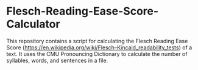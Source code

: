 # Flesch-Reading-Ease-Score-Calculator
This repository contains a script for calculating the Flesch Reading Ease Score (https://en.wikipedia.org/wiki/Flesch–Kincaid_readability_tests) of a text. It uses the CMU Pronouncing Dictionary to calculate the number of syllables, words, and sentences in a file.
